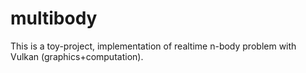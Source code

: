 # multibody
This is a toy-project, implementation of realtime n-body problem with Vulkan (graphics+computation).
